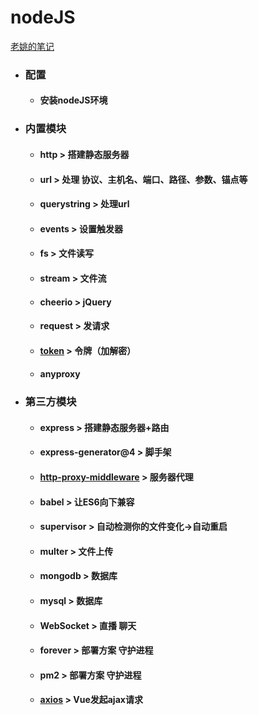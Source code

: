 # nodeJS
[老姚的笔记](https://github.com/Wscats/node-tutorial)
+ ### 配置
   - #### 安装nodeJS环境
+ ### 内置模块
   - #### <a>http</a> > 搭建静态服务器
   - #### <a>url</a> > 处理 协议、主机名、端口、路径、参数、锚点等
   - #### <a>querystring</a> > 处理url
   - #### <a>events</a> > 设置触发器
   - #### <a>fs</a> > 文件读写
   - #### <a>stream</a> > 文件流
   - #### <a>cheerio</a> > jQuery
   - #### <a>request</a> > 发请求
   - #### <a href="doc/token.md">token</a> > 令牌（加解密）
   - #### <a>anyproxy</a>
+ ### 第三方模块
   - #### <a>express</a> > 搭建静态服务器+路由
   - #### <a>express-generator@4</a> > 脚手架
   - #### <a href="doc/http-proxy.md">http-proxy-middleware</a> > 服务器代理
   - #### <a>babel</a> > 让ES6向下兼容
   - #### <a>supervisor</a> > 自动检测你的文件变化->自动重启
   - #### <a>multer</a> > 文件上传
   - #### <a>mongodb</a> > 数据库
   - #### <a>mysql</a> > 数据库
   - #### <a>WebSocket</a> > 直播 聊天
   - #### <a>forever</a> > 部署方案 守护进程
   - #### <a>pm2</a> > 部署方案 守护进程
   - #### <a href="https://github.com/Wscats/vue-tutorial/issues/16">axios</a> > Vue发起ajax请求
